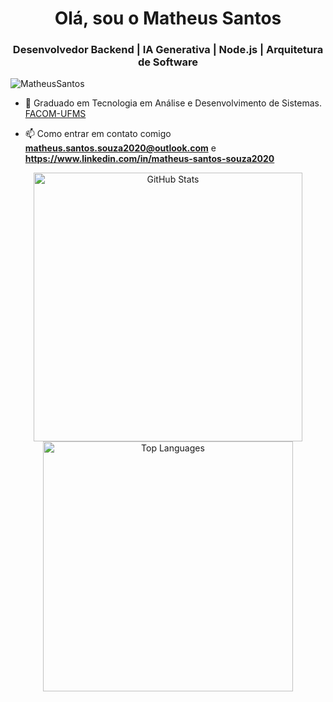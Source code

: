 <h1 align = "center"> Olá, sou o Matheus Santos </ h1 >
<h3 align = "center"> Desenvolvedor Backend | IA Generativa | Node.js | Arquitetura de Software </h3>
<p align = "left"> <img src = "https://komarev.com/ghpvc/?username=matheus-santos-souza" alt = "MatheusSantos" /> </p>

- 🔭 Graduado em Tecnologia em Análise e Desenvolvimento de Sistemas. [FACOM-UFMS](https://www.facom.ufms.br/)

- 📫 Como entrar em contato comigo **matheus.santos.souza2020@outlook.com** e **https://www.linkedin.com/in/matheus-santos-souza2020**

<div align="center"> 
  <a href="https://github.com/matheus-santos-souza"> 
    <img width="430rem" src="https://github-readme-stats.vercel.app/api?username=matheus-santos-souza&show_icons=true&theme=react&include_all_commits=true&count_private=true" alt="GitHub Stats"/> 
    <img width="400rem" src="https://github-readme-stats.vercel.app/api/top-langs/?username=matheus-santos-souza&layout=compact&langs_count=7&theme=react" alt="Top Languages"/> 
  </a> 
</div>
